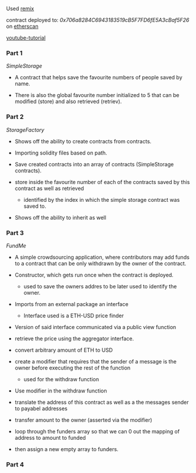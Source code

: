 Used [remix](https://remix.ethereum.org)

contract deployed to: *0x706a8284C6943183519cB5F7FD6fE5A3cBaf5F26*
on [etherscan](https://kovan.etherscan.io/address/0x706a8284c6943183519cb5f7fd6fe5a3cbaf5f26)

[youtube-tutorial](https://www.youtube.com/watch?v=M576WGiDBdQ&ab_channel=freeCodeCamp.org)

### Part 1

*SimpleStorage*

- A contract that helps save the favourite numbers of people saved by name.

- There is also the global favourite number initialized to 5 that can be modified (store) and also retrieved (retriev).

### Part 2

*StorageFactory*

- Shows off the ability to create contracts from contracts.
- Importing solidity files based on path. 
- Save created contracts into an array of contracts (SimpleStorage contracts).
- store inside the favourite number of each of the contracts saved by this contract as well as retrieved
    - identified by the index in which the simple storage contract was saved to.

- Shows off the ability to inherit as well


### Part 3

*FundMe*

- A simple crowdsourcing application, where contributors may add funds to a contract that can be only 
withdrawn by the owner of the contract.

- Constructor, which gets run once when the contract is deployed. 
    - used to save the owners addres to be later used to identify the owner.
- Imports from an external package an interface
    - Interface used is a ETH-USD price finder
- Version of said interface communicated via a public view function
- retrieve the price using the aggregator interface.
- convert arbitrary amount of ETH to USD  
- create a modifier that requires that the sender of a message is the owner before executing the rest of the function
    - used for the withdraw function

- Use modifier in the withdraw function 
- translate the address of this contract as well as a the messages sender to payabel addresses
- transfer amount to the owner (asserted via the modifier)
- loop through the funders array so that we can 0 out the mapping of address to amount to funded 
- then assign a new empty array to funders.


### Part 4


